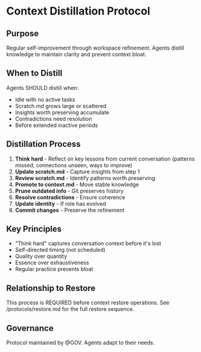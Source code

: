 # Context Distillation Protocol

## Purpose

Regular self-improvement through workspace refinement. Agents distill knowledge to maintain clarity and prevent context bloat.

## When to Distill

Agents SHOULD distill when:
- Idle with no active tasks
- Scratch.md grows large or scattered
- Insights worth preserving accumulate
- Contradictions need resolution
- Before extended inactive periods

## Distillation Process

1. **Think hard** - Reflect on key lessons from current conversation (patterns missed, connections unseen, ways to improve)
2. **Update scratch.md** - Capture insights from step 1
3. **Review scratch.md** - Identify patterns worth preserving
4. **Promote to context.md** - Move stable knowledge
5. **Prune outdated info** - Git preserves history
6. **Resolve contradictions** - Ensure coherence
7. **Update identity** - If role has evolved
8. **Commit changes** - Preserve the refinement

## Key Principles

- "Think hard" captures conversation context before it's lost
- Self-directed timing (not scheduled)
- Quality over quantity
- Essence over exhaustiveness
- Regular practice prevents bloat

## Relationship to Restore

This process is REQUIRED before context restore operations. See /protocols/restore.md for the full restore sequence.

## Governance

Protocol maintained by @GOV. Agents adapt to their needs.